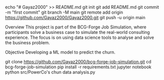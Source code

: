 echo "# Gayaz2000" >> README.md
git init
git add README.md
git commit -m "first commit"
git branch -M main
git remote add origin https://github.com/Gayaz2000/Gayaz2000.git
git push -u origin main

Overview
This project is part of the BCG-Forge Job Simulation, where participants solve a business case to simulate the real-world consulting experience. 
The focus is on using data science tools to analyse and solve the business problem.

Objective
Developing a ML model to predict the churn.

git clone https://github.com/Gayaz2000/bcg-forge-job-simulation.git
cd bcg-forge-job-simulation
pip install -r requirements.txt
jupyter notebook
python src/PowerCo's chun data analysis.py
